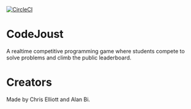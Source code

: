 [![CircleCI](https://circleci.com/gh/CodeJoustCo/CodeJoust.svg?style=svg&circle-token=5d9a1fa897eb9123182a151a3234e05fc6fe66cd)](https://circleci.com/gh/CodeJoustCo/CodeJoust)

# CodeJoust
A realtime competitive programming game where students compete to solve problems and climb the public leaderboard.
# Creators
Made by Chris Elliott and Alan Bi.